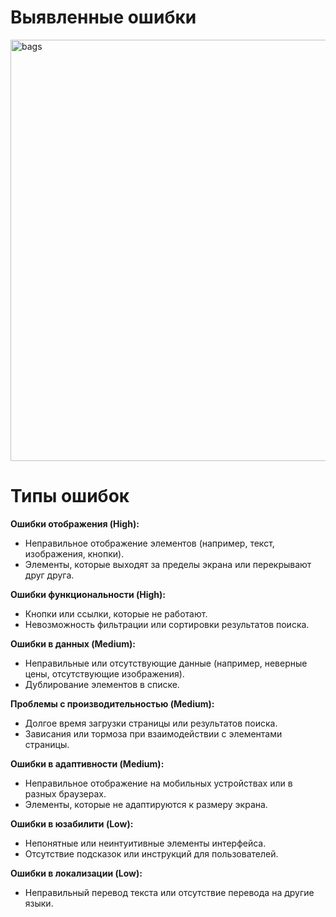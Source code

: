 # Выявленные ошибки
<img width="674" alt="bags" src="https://github.com/user-attachments/assets/babe8bd1-322e-4e9c-9ad3-7fb556c7f780">


# Типы ошибок

**Ошибки отображения (High):**
- Неправильное отображение элементов (например, текст, изображения, кнопки).
- Элементы, которые выходят за пределы экрана или перекрывают друг друга.

**Ошибки функциональности (High):**
- Кнопки или ссылки, которые не работают.
- Невозможность фильтрации или сортировки результатов поиска.

**Ошибки в данных (Medium):**
- Неправильные или отсутствующие данные (например, неверные цены, отсутствующие изображения).
- Дублирование элементов в списке.

**Проблемы с производительностью (Medium):**
- Долгое время загрузки страницы или результатов поиска.
- Зависания или тормоза при взаимодействии с элементами страницы.

**Ошибки в адаптивности (Medium):**
- Неправильное отображение на мобильных устройствах или в разных браузерах.
- Элементы, которые не адаптируются к размеру экрана.

**Ошибки в юзабилити (Low):**
- Непонятные или неинтуитивные элементы интерфейса.
- Отсутствие подсказок или инструкций для пользователей.

**Ошибки в локализации (Low):**
- Неправильный перевод текста или отсутствие перевода на другие языки.
